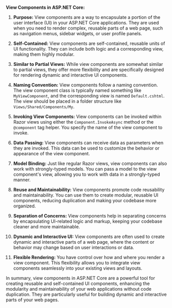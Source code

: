 
**View Components in ASP.NET Core:**

1. **Purpose:**
   View components are a way to encapsulate a portion of the user interface (UI) in your ASP.NET Core applications. They are used when you need to render complex, reusable parts of a web page, such as navigation menus, sidebar widgets, or user profile panels.

2. **Self-Contained:**
   View components are self-contained, reusable units of UI functionality. They can include both logic and a corresponding view, making them highly modular.

3. **Similar to Partial Views:**
   While view components are somewhat similar to partial views, they offer more flexibility and are specifically designed for rendering dynamic and interactive UI components.

4. **Naming Convention:**
   View components follow a naming convention. The view component class is typically named something like `MyViewComponent`, and the corresponding view is named `Default.cshtml`. The view should be placed in a folder structure like `Views/Shared/Components/My`.

5. **Invoking View Components:**
   View components can be invoked within Razor views using either the `Component.InvokeAsync` method or the `@component` tag helper. You specify the name of the view component to invoke.

6. **Data Passing:**
   View components can receive data as parameters when they are invoked. This data can be used to customize the behavior or appearance of the view component.

7. **Model Binding:**
   Just like regular Razor views, view components can also work with strongly-typed models. You can pass a model to the view component's view, allowing you to work with data in a strongly-typed manner.

8. **Reuse and Maintainability:**
   View components promote code reusability and maintainability. You can use them to create modular, reusable UI components, reducing duplication and making your codebase more organized.

9. **Separation of Concerns:**
   View components help in separating concerns by encapsulating UI-related logic and markup, keeping your codebase cleaner and more maintainable.

10. **Dynamic and Interactive UI:**
    View components are often used to create dynamic and interactive parts of a web page, where the content or behavior may change based on user interactions or data.

11. **Flexible Rendering:**
    You have control over how and where you render a view component. This flexibility allows you to integrate view components seamlessly into your existing views and layouts.

In summary, view components in ASP.NET Core are a powerful tool for creating reusable and self-contained UI components, enhancing the modularity and maintainability of your web applications without code duplication. They are particularly useful for building dynamic and interactive parts of your web pages.

